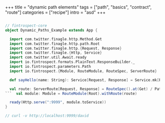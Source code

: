 +++
title = "dynamic path elements"
tags = ["path", "basics", "contract", "route"]
categories = ["recipe"]
intro = "asd"
+++

```scala

// fintrospect-core
object Dynamic_Paths_Example extends App {

  import com.twitter.finagle.http.Method.Get
  import com.twitter.finagle.http.path.Root
  import com.twitter.finagle.http.{Request, Response}
  import com.twitter.finagle.{Http, Service}
  import com.twitter.util.Await.ready
  import io.fintrospect.formats.PlainText.ResponseBuilder._
  import io.fintrospect.parameters.Path
  import io.fintrospect.{Module, RouteModule, RouteSpec, ServerRoute}

  def sayHello(name: String): Service[Request, Response] = Service.mk[Request, Response] { req => Ok(s"hello $name!") }

  val route: ServerRoute[Request, Response] = RouteSpec().at(Get) / Path.string("name") bindTo say```scala
```  val module: Module = RouteModule(Root).withRoute(route)

  ready(Http.serve(":9999", module.toService))
}

// curl -v http://localhost:9999/david
```